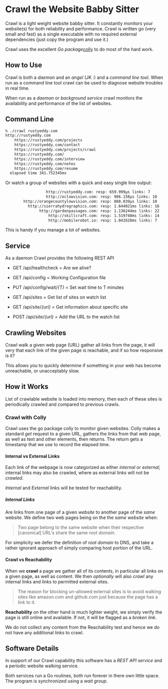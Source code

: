 # Crawl the Website Babby Sitter

Crawl is a light weight website babby sitter.  It constantly monitors
your website(s) for both reliability and performance. Crawl is
written go (very small and fast) as a single executable with no
required external dependencies (just copy the program and use it.)

Crawl uses the excellent _Go package_[colly](http://gocolly.io) to do
most of the hard work.

## How to Use

Crawl is both a _daemon_ and an _angel_ (JK :) and a _command line
tool_.  When run as a command line tool crawl can be used to diagnose
website troubles in real time.

When run as a _daemon_ or _background service_ crawl monitors the
availability and performance of the list of websites.

## Command Line

```bash
% ./crawl rustyeddy.com
http://rustyeddy.com
	https://rustyeddy.com/projects
	https://rustyeddy.com/contact
	https://rustyeddy.com/projects/crawl
	https://rustyeddy.com/
	https://rustyeddy.com/interview
	https://rustyeddy.com/notes
	https://rustyeddy.com/resume
  elapsed time 341.752345ms
```

Or watch a group of websites with a quick and easy single line output:

```bash
                  http://rustyeddy.com: resp: 659.999µs links: 7
                  http://oclowvision.com: resp: 986.158µs links: 10
        http://orangecountylowvision.com: resp: 888.039µs links: 10
          http://sierrahydrographics.com: resp: 1.644021ms links: 16
               http://gardenpassages.com: resp: 1.136244ms links: 22
                   http://skillcraft.com: resp: 1.519748ms links: 14
                   http://mobilerobot.io: resp: 1.042628ms links: 7
```

This is handy if you manage a lot of websites.

## Service

As a daemon Crawl provides the following REST API

- GET  /api/healthcheck			= Are we alive?

- GET  /api/config				= Working Configuration file
- PUT  /api/config/wait/_{T}_	= Set wait time to T minutes

- GET  /api/sites				= Get list of sites on watch list
- GET  /api/site/_{url}_		= Get information about specific site
- POST /api/site/_{url}_		= Add the URL to the watch list


## Crawling Websites

Crawl walk a given web page (URL) gather all links from the page, it
will very that each link of the given page is reachable, and if so how
responsive is it?

This allows you to quickly determine if something in your web has
become unreachable, or unacceptably slow.

## How it Works

List of crawlable website is loaded into memory, then each of these
sites is periodically crawled and compared to previous crawls.

### Crawl with Colly

Crawl uses the go package colly to monitor given websites. Colly makes
a standard _get_ request to a given URL, gathers the links from that
web page, as well as text and other elements, then returns. The return
gets a timestamp that we use to record the elapsed time.

#### Internal vs External Links

Each link of the webpage is now categorized as either _internal_ or
_external_, internal links may also be crawled, where as external links
will not be _crawled_.

_Internal_ and _External_ links will be tested for reachability.

##### Internal Links

Are links from one page of a given _website_ to another page of the
_same_ website.  We define two web pages being on the the _same
website_ when:

> Two page belong to the same website when their respective
> [canonical] URL's share the same _root domain_.

For simplicity we defer the definition of _root domain_ to DNS, and
take a rather ignorant approach of simply comparing host portion of
the URL.

#### Crawl vs Reachability

When we **crawl** a page we gather all of its contents, in particular
all links on a given page, as well as content.  We then _optionally_
will also _crawl_ any internal links and links to permitted external
sites. 

> The reason for blocking un-allowed external sites is to avoid
> walking sites like amazon.com and github.com just because the page
> has a link to it.

**Reachability** on the other hand is much lighter weight, we simply
verify the page is still online and available. If not, it will be
flagged as a _broken link_.

We do not collect any content from the Reachability test and hence we
do not have any additional links to crawl.

## Software Details

In support of our Crawl capability this software has a _REST API
service_ and a periodic website walking service.

Both services run a Go routines, both run forever in there own little
space. The program is synchronized using a _wait group_.
